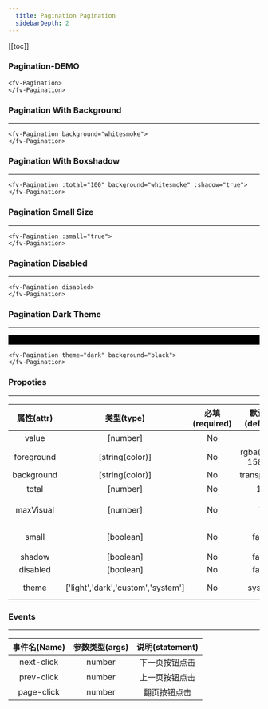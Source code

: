 ```yaml
---
  title: Pagination Pagination
  sidebarDepth: 2
---
```

  
[[toc]]

### Pagination-DEMO 

<fv-Pagination>
</fv-Pagination>

```vue
<fv-Pagination>
</fv-Pagination>
```

### Pagination With Background
---

<fv-Pagination background="whitesmoke">
</fv-Pagination>

```vue
<fv-Pagination background="whitesmoke">
</fv-Pagination>
```

### Pagination With Boxshadow
---

<fv-Pagination :total="100" background="whitesmoke" :shadow="true">
</fv-Pagination>

```vue
<fv-Pagination :total="100" background="whitesmoke" :shadow="true">
</fv-Pagination>
```

### Pagination Small Size
---

<fv-Pagination :small="true">
</fv-Pagination>

```vue
<fv-Pagination :small="true">
</fv-Pagination>
```

### Pagination Disabled
---

<fv-Pagination disabled>
</fv-Pagination>

```vue
<fv-Pagination disabled>
</fv-Pagination>
```

### Pagination Dark Theme
---

<div style="padding: 10px 0px; background: black;">
    <fv-Pagination theme="dark" background="black">
    </fv-Pagination>
</div>

```vue
<fv-Pagination theme="dark" background="black">
</fv-Pagination>
```

### Propoties
---
| 属性(attr) |             类型(type)             | 必填(required) |   默认值(default)    | 说明(statement) |
|:----------:|:----------------------------------:|:--------------:|:--------------------:|:---------------:|
|   value    |              [number]              |       No       |          1           |   当前页码数    |
| foreground |          [string(color)]           |       No       | rgba(0, 90, 158, 1) |                 |
| background |          [string(color)]           |       No       |     transparent      |                 |
|   total    |              [number]              |       No       |          10          |    总页码数     |
| maxVisual  |              [number]              |       No       |          7           |  最大可视按钮   |
|   small    |             [boolean]              |       No       |        false         |  小型分页按钮   |
|   shadow   |             [boolean]              |       No       |        false         |                 |
|  disabled  |             [boolean]              |       No       |        false         |                 |
|   theme    | ['light','dark','custom','system'] |       No       |        system        |  Custom theme   |

### Events
---
| 事件名(Name) | 参数类型(args) | 说明(statement) |
|:------------:|:--------------:|:---------------:|
|  next-click  |     number     | 下一页按钮点击  |
|  prev-click  |     number     | 上一页按钮点击  |
|  page-click  |     number     |  翻页按钮点击   |
  
